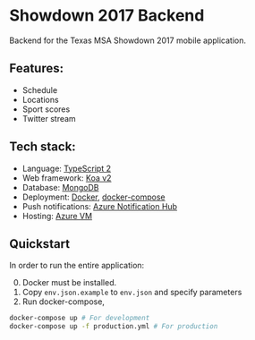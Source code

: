 # **Showdown 2017 Backend**
Backend for the Texas MSA Showdown 2017 mobile application.

## Features:
* Schedule
* Locations
* Sport scores
* Twitter stream

## Tech stack:
* Language: [TypeScript 2](https://www.typescriptlang.org/)
* Web framework: [Koa v2](http://koajs.com/)
* Database: [MongoDB](https://www.mongodb.com/)
* Deployment: [Docker](https://www.docker.com/), [docker-compose](https://docs.docker.com/compose/)
* Push notifications: [Azure Notification Hub](https://azure.microsoft.com/en-us/services/notification-hubs/)
* Hosting: [Azure VM](https://docs.microsoft.com/en-us/azure/virtual-machines/virtual-machines-linux-docker-compose-quickstart)


## Quickstart

In order to run the entire application:

0. Docker must be installed. 
1. Copy ```env.json.example``` to ```env.json``` and specify parameters
2. Run docker-compose,

```bash
docker-compose up # For development
docker-compose up -f production.yml # For production
```
